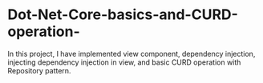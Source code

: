 # Dot-Net-Core-basics-and-CURD-operation-
In this project, I have implemented view component, dependency injection, injecting dependency injection in view, and basic CURD operation with Repository pattern.
